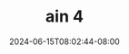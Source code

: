 --- 
title: "ain 4"
description: "  bokep ain 4   video full new"
date: 2024-06-15T08:02:44-08:00
file_code: "1dn2w9noc4u3"
draft: false
cover: "nlx1x0h6qyefdwlc.jpg"
tags: ["ain", "bokep-indo", "bokep-viral", "bokep-ig"]
length: 73
fld_id: "1483109"
foldername: "Ain"
categories: ["Ain"]
views: 23
---